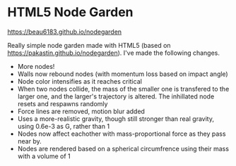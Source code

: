 # HTML5 Node Garden

https://beau6183.github.io/nodegarden

Really simple node garden made with HTML5 (based on https://pakastin.github.io/nodegarden). I've made the following changes.

- More nodes!
- Walls now rebound nodes (with momentum loss based on impact angle)
- Node color intensifies as it reaches critical
- When two nodes collide, the mass of the smaller one is transfered to the larger one, and the larger's trajectory is altered. The inhillated node resets and respawns randomly
- Force lines are removed, motion blur added
- Uses a more-realistic gravity, though still stronger than real gravity, using 0.6e-3 as G, rather than 1
- Nodes now affect eachother with mass-proportional force as they pass near by.
- Nodes are rendered based on a spherical circumfrence using their mass with a volume of 1
